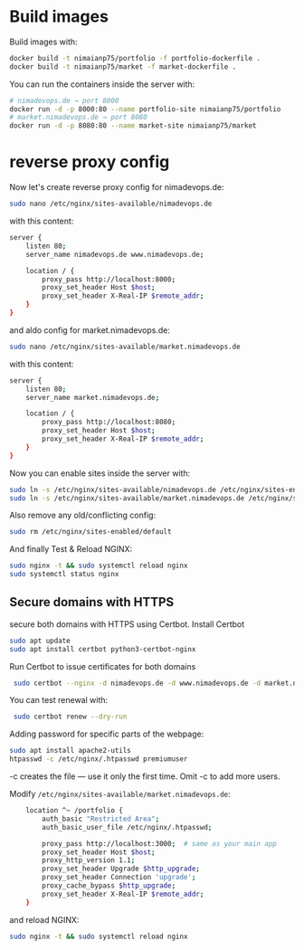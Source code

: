 # Build images
Build images with:
```bash
docker build -t nimaianp75/portfolio -f portfolio-dockerfile .
docker build -t nimaianp75/market -f market-dockerfile .
```

You can run the containers inside the server with:
```bash
# nimadevops.de → port 8000
docker run -d -p 8000:80 --name portfolio-site nimaianp75/portfolio
# market.nimadevops.de → port 8080
docker run -d -p 8080:80 --name market-site nimaianp75/market
```
# reverse proxy config
Now let's create reverse proxy config for nimadevops.de:
```bash
sudo nano /etc/nginx/sites-available/nimadevops.de
```
with this content:
```bash
server {
    listen 80;
    server_name nimadevops.de www.nimadevops.de;

    location / {
        proxy_pass http://localhost:8000;
        proxy_set_header Host $host;
        proxy_set_header X-Real-IP $remote_addr;
    }
}
```
and aldo config for market.nimadevops.de:
```bash
sudo nano /etc/nginx/sites-available/market.nimadevops.de
```
with this content:
```bash
server {
    listen 80;
    server_name market.nimadevops.de;

    location / {
        proxy_pass http://localhost:8080;
        proxy_set_header Host $host;
        proxy_set_header X-Real-IP $remote_addr;
    }
}
```

Now you can enable sites inside the server with:
```bash
sudo ln -s /etc/nginx/sites-available/nimadevops.de /etc/nginx/sites-enabled/
sudo ln -s /etc/nginx/sites-available/market.nimadevops.de /etc/nginx/sites-enabled/
```
Also remove any old/conflicting config:
```bash
sudo rm /etc/nginx/sites-enabled/default
```
And finally Test & Reload NGINX:
```bash
sudo nginx -t && sudo systemctl reload nginx
sudo systemctl status nginx

```
## Secure domains with HTTPS
secure both domains with HTTPS using Certbot.
Install Certbot
```bash
sudo apt update
sudo apt install certbot python3-certbot-nginx
```
Run Certbot to issue certificates for both domains
```bash
 sudo certbot --nginx -d nimadevops.de -d www.nimadevops.de -d market.nimadevops.de
```
You can test renewal with:
```bash
 sudo certbot renew --dry-run
```


Adding password for specific parts of the webpage:
```bash
sudo apt install apache2-utils 
htpasswd -c /etc/nginx/.htpasswd premiumuser
```
-c creates the file — use it only the first time. Omit -c to add more users.


Modify ``/etc/nginx/sites-available/market.nimadevops.de``:

```bash
    location ^~ /portfolio {
        auth_basic "Restricted Area";
        auth_basic_user_file /etc/nginx/.htpasswd;

        proxy_pass http://localhost:3000;  # same as your main app
        proxy_set_header Host $host;
        proxy_http_version 1.1;
        proxy_set_header Upgrade $http_upgrade;
        proxy_set_header Connection 'upgrade';
        proxy_cache_bypass $http_upgrade;
        proxy_set_header X-Real-IP $remote_addr;
    }
```

and reload NGINX:
```bash
sudo nginx -t && sudo systemctl reload nginx
```
